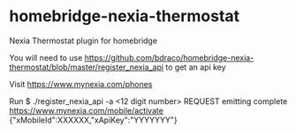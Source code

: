 # homebridge-nexia-thermostat
Nexia Thermostat plugin for homebridge

You will need to use
https://github.com/bdraco/homebridge-nexia-thermostat/blob/master/register_nexia_api
to get an api key

Visit https://www.mynexia.com/phones

Run
$ ./register_nexia_api -a <12 digit number>
REQUEST emitting complete https://www.mynexia.com/mobile/activate
{"xMobileId":XXXXXX,"xApiKey":"YYYYYYY"}
